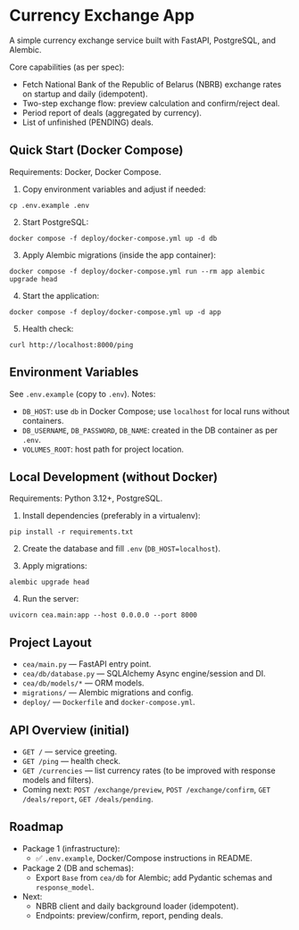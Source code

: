 # Currency Exchange App

A simple currency exchange service built with FastAPI, PostgreSQL, and Alembic.

Core capabilities (as per spec):
- Fetch National Bank of the Republic of Belarus (NBRB) exchange rates on startup and daily (idempotent).
- Two-step exchange flow: preview calculation and confirm/reject deal.
- Period report of deals (aggregated by currency).
- List of unfinished (PENDING) deals.


## Quick Start (Docker Compose)

Requirements: Docker, Docker Compose.

1) Copy environment variables and adjust if needed:

```
cp .env.example .env
```

2) Start PostgreSQL:

```
docker compose -f deploy/docker-compose.yml up -d db
```

3) Apply Alembic migrations (inside the app container):

```
docker compose -f deploy/docker-compose.yml run --rm app alembic upgrade head
```

4) Start the application:

```
docker compose -f deploy/docker-compose.yml up -d app
```

5) Health check:

```
curl http://localhost:8000/ping
```


## Environment Variables

See `.env.example` (copy to `.env`). Notes:
- `DB_HOST`: use `db` in Docker Compose; use `localhost` for local runs without containers.
- `DB_USERNAME`, `DB_PASSWORD`, `DB_NAME`: created in the DB container as per `.env`.
- `VOLUMES_ROOT`: host path for project location.


## Local Development (without Docker)

Requirements: Python 3.12+, PostgreSQL.

1) Install dependencies (preferably in a virtualenv):

```
pip install -r requirements.txt
```

2) Create the database and fill `.env` (`DB_HOST=localhost`).

3) Apply migrations:

```
alembic upgrade head
```

4) Run the server:

```
uvicorn cea.main:app --host 0.0.0.0 --port 8000
```


## Project Layout

- `cea/main.py` — FastAPI entry point.
- `cea/db/database.py` — SQLAlchemy Async engine/session and DI.
- `cea/db/models/*` — ORM models.
- `migrations/` — Alembic migrations and config.
- `deploy/` — `Dockerfile` and `docker-compose.yml`.


## API Overview (initial)

- `GET /` — service greeting.
- `GET /ping` — health check.
- `GET /currencies` — list currency rates (to be improved with response models and filters).
- Coming next: `POST /exchange/preview`, `POST /exchange/confirm`, `GET /deals/report`, `GET /deals/pending`.


## Roadmap

- Package 1 (infrastructure):
  - ✅ `.env.example`, Docker/Compose instructions in README.
- Package 2 (DB and schemas):
  - Export `Base` from `cea/db` for Alembic; add Pydantic schemas and `response_model`.
- Next:
  - NBRB client and daily background loader (idempotent).
  - Endpoints: preview/confirm, report, pending deals.
